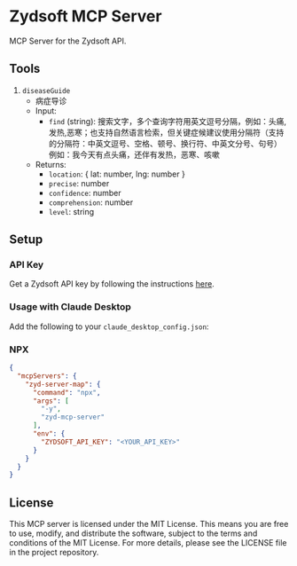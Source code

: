 # Zydsoft MCP Server

MCP Server for the Zydsoft API.

## Tools

1. `diseaseGuide`
   - 病症导诊
   - Input: 
     - `find` (string): 搜索文字，多个查询字符用英文逗号分隔，例如：头痛,发热,恶寒；也支持自然语言检索，但关键症候建议使用分隔符（支持的分隔符：中英文逗号、空格、顿号、换行符、中英文分号、句号）例如：我今天有点头痛，还伴有发热，恶寒、咳嗽
   - Returns: 
     - `location`: { lat: number, lng: number } 
     - `precise`: number 
     - `confidence`: number 
     - `comprehension`: number 
     - `level`: string 


## Setup

### API Key
Get a Zydsoft API key by following the instructions [here](https://c.zydsoft.cn/partner/#/studio).

### Usage with Claude Desktop

Add the following to your `claude_desktop_config.json`:

### NPX

```json
{
  "mcpServers": {
    "zyd-server-map": {
      "command": "npx",
      "args": [
        "-y",
        "zyd-mcp-server"
      ],
      "env": {
        "ZYDSOFT_API_KEY": "<YOUR_API_KEY>"
      }
    }
  }
}
```

## License

This MCP server is licensed under the MIT License. This means you are free to use, modify, and distribute the software, subject to the terms and conditions of the MIT License. For more details, please see the LICENSE file in the project repository.
